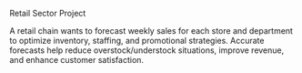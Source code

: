 Retail Sector Project

A retail chain wants to forecast weekly sales for each store and department to optimize inventory, staffing, and promotional strategies. Accurate forecasts help reduce overstock/understock situations, improve revenue, and enhance customer satisfaction.
